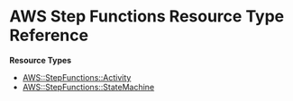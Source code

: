 # AWS Step Functions Resource Type Reference<a name="AWS_StepFunctions"></a>

**Resource Types**
+ [AWS::StepFunctions::Activity](aws-resource-stepfunctions-activity.md)
+ [AWS::StepFunctions::StateMachine](aws-resource-stepfunctions-statemachine.md)